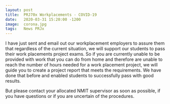 ```yaml
---
layout: post
title:  PRJ70x Workplacements - COVID-19
date:   2020-03-31 15:20:00 -1200
image:  corona.jpg
tags:   News PRJx
---
```


I have just sent and email out our workplacement employers to assure them that regardless of the current situation,
we will support our students to pass their work placements project
exams. So if you are currently unable to be provided with work that you can do from home and therefore are unable to reach the number of
hours needed for a work placement project, we will guide you to create
a project report that meets the requirements. We have done that before
and enabled students to successfully pass with good results.

But please contact your allocated NMIT supervisor as soon as possible, if you have questions or if you are uncertain of the procedures.
